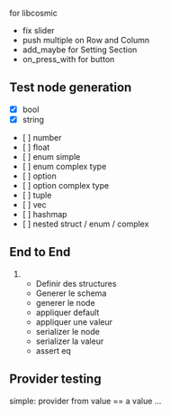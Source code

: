 for libcosmic

- fix slider
- push multiple on Row and Column
- add_maybe for Setting Section
- on_press_with for button

## Test node generation

- [x] bool
- [x] string
- [ ] number
- [ ] float
- [ ] enum simple
- [ ] enum complex type
- [ ] option
- [ ] option complex type
- [ ] tuple
- [ ] vec
- [ ] hashmap
- [ ] nested struct / enum / complex

## End to End

1.  - Definir des structures
    - Generer le schema
    - generer le node
    - appliquer default
    - appliquer une valeur
    - serializer le node
    - serializer la valeur
    - assert eq

## Provider testing

simple: provider from value == a value ...
